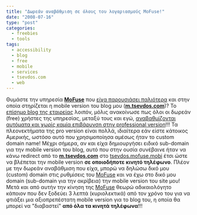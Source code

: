 ```yaml
---
title: "Δωρεάν αναβάθμιση σε όλους του λογαριασμούς MoFuse!"
date: "2008-07-16"
type: "post"
categories:
  - freebies
  - tools
tags:
  - accessibility
  - blog
  - free
  - mobile
  - services
  - tsevdos.com
  - web
---
```


Θυμάστε την υπηρεσία [**MoFuse**](http://www.mofuse.com/ "MoFuse site") που [είχα παρουσιάσει παλιότερα](http://www.tsevdos.com/2008/03/07/mobile-friendly-version-of-tsevdos-com/ "Tsevdos.com mobile version") και στην οποία στηρίζεται η mobile version του blog μου ([**m.tsevdos.com**](http://m.tsevdos.com/ "Mobile version of Tsevdos.com"))? Το [επίσημο blog της εταιρείας](http://blog.mofuse.com/ "MoFuse official blog") λοιπόν, μόλις ανακοίνωσε πως όλοι οι δωρεάν (free) χρήστες της υπηρεσίας, μεταξύ τους και εγώ, [αναβαθμίζονται αυτόματα και χωρίς καμία επιβάρυνση στην professional version](http://blog.mofuse.com/2008/07/14/mofree/ "Mofuse go free")!!! Τα πλεονεκτήματα της pro version είναι πολλά, ιδιαίτερα εάν είστε κάτοικος Αμερικής, ωστόσο αυτό που χρησιμοποίησα αμέσως ήταν το custom domain name! Μέχρι σήμερα, αν και είχα δημιουργήσει ειδικό sub-domain για την mobile version του blog, αυτό που στην ουσία συνέβαινε ήταν να κάνω redirect από το [**m.tsevdos.com**](http://m.tsevdos.com/ "Tsevdos.com mobile version") στο [tsevdos.mofuse.mobi](http://tsevdos.mofuse.mobi/ "Tsevdos at mofuse") έτσι ώστε να βλέπεται την mobile version **σε οποιοδήποτε κινητό τηλέφωνο**. Πλέον με την δωρεάν αναβάθμιση που είχα, μπορώ να δηλώσω δικό μου (custom) domain στις ρυθμίσεις του [MoFuse](http://www.mofuse.com/ "MoFuse site") και να έχω στο δικό μου domain (sub-domain για την ακρίβεια) την mobile version του site μου! Μετά και από αυτήν την κίνηση της [MoFuse](http://www.mofuse.com/ "MoFuse site") θεωρώ αδικαιολόγητο κάποιον που δεν ξοδεύει 3 λεπτά (κυριολεκτικά) από τον χρόνο του για να φτιάξει μια αξιοπρεπέστατη mobile version για το blog του, η οποία θα μπορεί να "διαβαστεί" **από όλα τα κινητά τηλέφωνα**!!!
